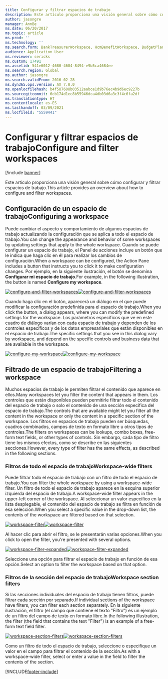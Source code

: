 ```yaml
---
title: Configurar y filtrar espacios de trabajo
description: Este artículo proporciona una visión general sobre cómo configurar y filtrar espacios de trabajo.
author: jasongre
manager: AnnBe
ms.date: 06/20/2017
ms.topic: article
ms.prod: ''
ms.technology: ''
ms.search.form: BankTreasurerWorkspace, HcmBenefitWorkspace, BudgetPlanningWorkspace, BusinessProcessGenericWorkspace, RetailCatalogManagementWorkspace, RetailCategoryAndProductWorkspace, RetailChannelManagementWorkspace, HcmCompensationWorkspace, CAMCostAccountingLedgerAdminWorkspace, CostAdminWorkspace, CostAnalysisWorkspace, CAMCostControlWorkspace, CustomerCollectionManagerWorkspace, CustomerInvoiceWorkspace, CustPaymentWorkspace, DataManagementWorkspace, DataValidationWorkspace, ERWorkspace, LedgerPeriodCloseProjectWorkspace, AssetWorkspace, GeneralJournalEntryWorkspace, VendVendorPortalInvoiceWorkspace, BudgetTrackingWorkspace, ReqCreatePlanWorkspace, BusinessProcessGenericOwnerWorkspace, SelfHealingWorkspace, WHSOutboundWorkMonitoringWorkspace, WHSWavePlanningWorkspace, PayrollWorkspace, HcmWorkforceWorkspace, RetailDiscountPricingWorkspace, EcoResProductDiscreteManufacturingWorkspace, KanbanPrepareProductForLeanWorkspace, EcoResProductProcessManufacturingWorkspace, EcoResProductVariantMaintainWorkspace, JmgShopSupervisorWorkspace, ProjProjectManagementWorkspace, VendVendorPortalWorkspace, PurchOrderMaintainWorkspace, PurchOrderProcessReceiptsWorkspace, HcmRecruitmentWorkspace, EcoResProductMaintainWorkspace, FMClerkWorkspace, OpResLifecycleManagementWorkspace, RetailITWorkspace, RetailChannelOperationsWorkspace, RetailStoreManagementWorkspace, SalesOrderProcessingWorkspace, SalesReturnWorkspace, SystemAdministrationWorkspaceForm, VendVendorRequestForQuotationsWorkspace, VendVendorProfileManagementWorkspace, VendInvoiceWorkspace, VendPaymentWorkspace
audience: Application User
ms.reviewer: sericks
ms.custom: 17491
ms.assetid: 541e6012-4680-4684-8494-e9b5ca4684ee
ms.search.region: Global
ms.author: jasongre
ms.search.validFrom: 2016-02-28
ms.dyn365.ops.version: AX 7.0.0
ms.openlocfilehash: b4f587608b03512aabce1d9b76ec4b9d6ec9227b
ms.sourcegitcommit: 6cb174d1ec8b55946dca4db03d6a3c3f4c6fa2df
ms.translationtype: HT
ms.contentlocale: es-ES
ms.lasthandoff: 03/09/2021
ms.locfileid: "5559441"
---
```

# <a name="configure-and-filter-workspaces"></a><span data-ttu-id="7a4be-103">Configurar y filtrar espacios de trabajo</span><span class="sxs-lookup"><span data-stu-id="7a4be-103">Configure and filter workspaces</span></span>

[!include [banner](../includes/banner.md)]

<span data-ttu-id="7a4be-104">Este artículo proporciona una visión general sobre cómo configurar y filtrar espacios de trabajo.</span><span class="sxs-lookup"><span data-stu-id="7a4be-104">This article provides an overview about how to configure and filter workspaces.</span></span>

## <a name="configuring-a-workspace"></a><span data-ttu-id="7a4be-105">Configuración de un espacio de trabajo</span><span class="sxs-lookup"><span data-stu-id="7a4be-105">Configuring a workspace</span></span>

<span data-ttu-id="7a4be-106">Puede cambiar el aspecto y comportamiento de algunos espacios de trabajo actualizando la configuración que se aplica a todo el espacio de trabajo.</span><span class="sxs-lookup"><span data-stu-id="7a4be-106">You can change the appearance and behavior of some workspaces by updating settings that apply to the whole workspace.</span></span> <span data-ttu-id="7a4be-107">Cuando se puede configurar un espacio de trabajo, el Panel de acciones incluye un botón que le indica que haga clic en él para realizar los cambios de configuración.</span><span class="sxs-lookup"><span data-stu-id="7a4be-107">When a workspace can be configured, the Action Pane includes a button that instructs you to click it to make configuration changes.</span></span> <span data-ttu-id="7a4be-108">Por ejemplo, en la siguiente ilustración, el botón se denomina **Configurar mi espacio de trabajo**.</span><span class="sxs-lookup"><span data-stu-id="7a4be-108">For example, in the following illustration, the button is named **Configure my workspace**.</span></span>

<span data-ttu-id="7a4be-109">[![configure-and-filter-workspaces](./media/configure-and-filter-workspaces.png)](./media/configure-and-filter-workspaces.png)</span><span class="sxs-lookup"><span data-stu-id="7a4be-109">[![configure-and-filter-workspaces](./media/configure-and-filter-workspaces.png)](./media/configure-and-filter-workspaces.png)</span></span>

<span data-ttu-id="7a4be-110">Cuando haga clic en el botón, aparecerá un diálogo en el que puede modificar la configuración predefinida para el espacio de trabajo.</span><span class="sxs-lookup"><span data-stu-id="7a4be-110">When you click the button, a dialog appears, where you can modify the predefined settings for the workspace.</span></span> <span data-ttu-id="7a4be-111">Los parámetros específicos que ve en este cuadro de diálogo varían con cada espacio de trabajo y dependen de los controles específicos y de los datos empresariales que están disponibles en el espacio de trabajo.</span><span class="sxs-lookup"><span data-stu-id="7a4be-111">The specific settings that you see in this dialog vary by workspace, and depend on the specific controls and business data that are available in the workspace.</span></span>

<span data-ttu-id="7a4be-112">[![configure-my-workspace](./media/configure-my-workspace.png)](./media/configure-my-workspace.png)</span><span class="sxs-lookup"><span data-stu-id="7a4be-112">[![configure-my-workspace](./media/configure-my-workspace.png)](./media/configure-my-workspace.png)</span></span>

## <a name="filtering-a-workspace"></a><span data-ttu-id="7a4be-113">Filtrado de un espacio de trabajo</span><span class="sxs-lookup"><span data-stu-id="7a4be-113">Filtering a workspace</span></span>

<span data-ttu-id="7a4be-114">Muchos espacios de trabajo le permiten filtrar el contenido que aparece en ellos.</span><span class="sxs-lookup"><span data-stu-id="7a4be-114">Many workspaces let you filter the content that appears in them.</span></span> <span data-ttu-id="7a4be-115">Los controles que están disponibles pueden permitirle filtrar todo el contenido del espacio de trabajo o solo el contenido de una sección específica del espacio de trabajo.</span><span class="sxs-lookup"><span data-stu-id="7a4be-115">The controls that are available might let you filter all the content in the workspace or only the content in a specific section of the workspace.</span></span> <span data-ttu-id="7a4be-116">Los filtros en espacios de trabajo pueden ser búsquedas, cuadros combinados, campos de texto en formato libre u otros tipos de controles.</span><span class="sxs-lookup"><span data-stu-id="7a4be-116">The filters on workspaces can be lookups, combo boxes, free-form text fields, or other types of controls.</span></span> <span data-ttu-id="7a4be-117">Sin embargo, cada tipo de filtro tiene los mismos efectos, como se describe en las siguientes secciones.</span><span class="sxs-lookup"><span data-stu-id="7a4be-117">However, every type of filter has the same effects, as described in the following sections.</span></span>

### <a name="workspace-wide-filters"></a><span data-ttu-id="7a4be-118">Filtros de todo el espacio de trabajo</span><span class="sxs-lookup"><span data-stu-id="7a4be-118">Workspace-wide filters</span></span>

<span data-ttu-id="7a4be-119">Puede filtrar todo el espacio de trabajo con un filtro de todo el espacio de trabajo.</span><span class="sxs-lookup"><span data-stu-id="7a4be-119">You can filter the whole workspace by using a workspace-wide filter.</span></span> <span data-ttu-id="7a4be-120">Un filtro de todo el espacio de trabajo aparece en la esquina superior izquierda del espacio de trabajo.</span><span class="sxs-lookup"><span data-stu-id="7a4be-120">A workspace-wide filter appears in the upper-left corner of the workspace.</span></span> <span data-ttu-id="7a4be-121">Al seleccionar un valor específico en la lista desplegable, el contenido del espacio de trabajo se filtra en función de esa selección.</span><span class="sxs-lookup"><span data-stu-id="7a4be-121">When you select a specific value in the drop-down list, the contents of the workspace are filtered based on that selection.</span></span>

<span data-ttu-id="7a4be-122">[![workspace-filter](./media/workspace-filter.png)](./media/workspace-filter.png)</span><span class="sxs-lookup"><span data-stu-id="7a4be-122">[![workspace-filter](./media/workspace-filter.png)](./media/workspace-filter.png)</span></span>

<span data-ttu-id="7a4be-123">Al hacer clic para abrir el filtro, se le presentarán varias opciones.</span><span class="sxs-lookup"><span data-stu-id="7a4be-123">When you click to open the filter, you're presented with several options.</span></span>

<span data-ttu-id="7a4be-124">[![workspace-filter-expanded](./media/workspace-filter-expanded.png)](./media/workspace-filter-expanded.png)</span><span class="sxs-lookup"><span data-stu-id="7a4be-124">[![workspace-filter-expanded](./media/workspace-filter-expanded.png)](./media/workspace-filter-expanded.png)</span></span>

<span data-ttu-id="7a4be-125">Seleccione una opción para filtrar el espacio de trabajo en función de esa opción.</span><span class="sxs-lookup"><span data-stu-id="7a4be-125">Select an option to filter the workspace based on that option.</span></span>

### <a name="workspace-section-filters"></a><span data-ttu-id="7a4be-126">Filtros de la sección del espacio de trabajo</span><span class="sxs-lookup"><span data-stu-id="7a4be-126">Workspace section filters</span></span>

<span data-ttu-id="7a4be-127">Si las secciones individuales del espacio de trabajo tienen filtros, puede filtrar cada sección por separado.</span><span class="sxs-lookup"><span data-stu-id="7a4be-127">If individual sections of the workspace have filters, you can filter each section separately.</span></span> <span data-ttu-id="7a4be-128">En la siguiente ilustración, el filtro (el campo que contiene el texto "Filtro") es un ejemplo de un filtro del campo de texto en formato libre.</span><span class="sxs-lookup"><span data-stu-id="7a4be-128">In the following illustration, the filter (the field that contains the text "Filter") is an example of a free-form text field filter.</span></span>

<span data-ttu-id="7a4be-129">[![workspace-section-filters](./media/workspace-section-filters.png)](./media/workspace-section-filters.png)</span><span class="sxs-lookup"><span data-stu-id="7a4be-129">[![workspace-section-filters](./media/workspace-section-filters.png)](./media/workspace-section-filters.png)</span></span>

<span data-ttu-id="7a4be-130">Como un filtro de todo el espacio de trabajo, seleccione o especifique un valor en el campo para filtrar el contenido de la sección.</span><span class="sxs-lookup"><span data-stu-id="7a4be-130">As with a workspace-wide filter, select or enter a value in the field to filter the contents of the section.</span></span>


[!INCLUDE[footer-include](../../../includes/footer-banner.md)]